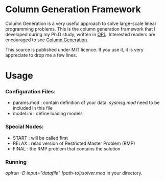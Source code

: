 Column Generation Framework
===========================

Column Generation is a very useful approach to solve large-scale linear programming problems. 
This is the column generation framework that I developed during my Ph.D study, written in [OPL][opl]. 
Interested readers are encouraged to see [Column Generation][cgbook].

This source is published under MIT licence. If you use it, it is very appreciate to drop me a few lines.


[opl]: http://www-01.ibm.com/software/integration/optimization/cplex-optimization-studio/
[cgbook]: http://www.amazon.com/Column-Generation-Gerad-25th-Anniversary/dp/0387254854



Usage
=====

### Configuration Files:

+ params.mod : contain definition of your data. _sysmsg.mod_ need to be included in this file
+ model.ini  : define loading models


### Special Nodes:

+ START : will be called first
+ RELAX : relax version of Restricted Master Problem (RMP)
+ FINAL : the RMP problem that contains the solution


### Running

_oplrun -D input="datafile" [path-to]/solver.mod_  in your directory.
